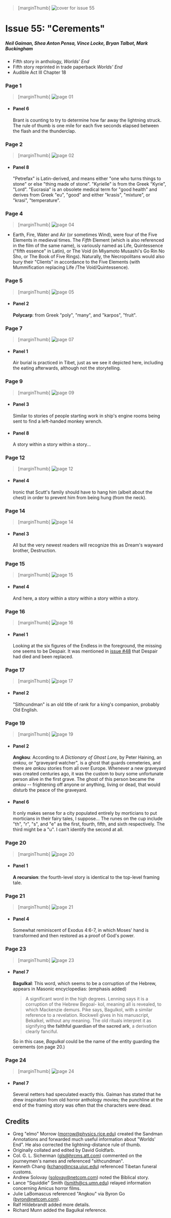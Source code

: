 > [marginThumb] ![cover for issue 55](thumbnails/sandman.55/page00.jpg)

# Issue 55: "Cerements"

##### Neil Gaiman, Shea Anton Pensa, Vince Locke, Bryan Talbot, Mark Buckingham

- Fifth story in anthology, _Worlds' End_
- Fifth story reprinted in trade paperback _Worlds' End_
- Audible Act III Chapter 18

### Page 1

> [marginThumb] ![page 01](thumbnails/sandman.55/page01.jpg)

- #### Panel 6

  Brant is counting to try to determine how far away the lightning struck. The rule of thumb is one mile for each five seconds elapsed between the flash and the thunderclap.

### Page 2

> [marginThumb] ![page 02](thumbnails/sandman.55/page02.jpg)

- #### Panel 8

  "Petrefax" is Latin-derived, and means either "one who turns things to stone" or else "thing made of stone". "Kyrielle" is from the Greek "Kyrie", "Lord". "Eucrasia" is an obsolete medical term for "good health" and derives from Greek "eu", "good" and either "krasis", "mixture", or "krasi", "temperature".

### Page 4

> [marginThumb] ![page 04](thumbnails/sandman.55/page04.jpg)

- Earth, Fire, Water and Air (or sometimes Wind), were four of the Five Elements in medieval times. The _Fifth_ Element (which is also referenced in the film of the same name), is variously named as Life, Quintessence ("fifth essence" in Latin), or The Void (in Miyamoto Musashi's Go Rin No Sho, or The Book of Five Rings). Naturally, the Necropolitans would also bury their "Clients" in accordance to the Five Elements (with Mummification replacing Life /The Void/Quintessence).

### Page 5

> [marginThumb] ![page 05](thumbnails/sandman.55/page05.jpg)

- #### Panel 2

  **Polycarp**: from Greek "poly", "many", and "karpos", "fruit".

### Page 7

> [marginThumb] ![page 07](thumbnails/sandman.55/page07.jpg)

- #### Panel 1

  Air burial is practiced in Tibet, just as we see it depicted here, including the eating afterwards, although not the storytelling.

### Page 9

> [marginThumb] ![page 09](thumbnails/sandman.55/page09.jpg)

- #### Panel 3

  Similar to stories of people starting work in ship's engine rooms being sent to find a left-handed monkey wrench.

- #### Panel 8

  A story within a story within a story...

### Page 12

> [marginThumb] ![page 12](thumbnails/sandman.55/page12.jpg)

- #### Panel 4

  Ironic that Scutt's family should have to hang him (albeit about the chest) in order to prevent him from being hung (from the neck).

### Page 14

> [marginThumb] ![page 14](thumbnails/sandman.55/page14.jpg)

- #### Panel 3

  All but the very newest readers will recognize this as Dream's wayward brother, Destruction.

### Page 15

> [marginThumb] ![page 15](thumbnails/sandman.55/page15.jpg)

- #### Panel 4

  And here, a story within a story within a story within a story.

### Page 16

> [marginThumb] ![page 16](thumbnails/sandman.55/page16.jpg)

- #### Panel 1

  Looking at the six figures of the Endless in the foreground, the missing one seems to be Despair. It was mentioned in [issue #48](sandman.48.md) that Despair had died and been replaced.

### Page 17

> [marginThumb] ![page 17](thumbnails/sandman.55/page17.jpg)

- #### Panel 2

  "Sithcundman" is an old title of rank for a king's companion, probably Old English.

### Page 19

> [marginThumb] ![page 19](thumbnails/sandman.55/page19.jpg)

- #### Panel 2

  **Angkou**: According to _A Dictionary of Ghost Lore_, by Peter Haining, an _ankou_, or "graveyard watcher", is a ghost that guards cemeteries, and there are _ankou_ stories from all over Europe. Whenever a new graveyard was created centuries ago, it was the custom to bury some unfortunate person alive in the first grave. The ghost of this person became the _ankou_ -- frightening off anyone or anything, living or dead, that would disturb the peace of the graveyard.

- #### Panel 6

  It only makes sense for a city populated entirely by morticians to put morticians in their fairy tales, I suppose... The runes on the cup include "th", "r", "s", and "e" as the first, fourth, fifth, and sixth respectively. The third might be a "u". I can't identify the second at all.

### Page 20

> [marginThumb] ![page 20](thumbnails/sandman.55/page20.jpg)

- #### Panel 1

  **A recursion**: the fourth-level story is identical to the top-level framing tale.

### Page 21

> [marginThumb] ![page 21](thumbnails/sandman.55/page21.jpg)

- #### Panel 4

  Somewhat reminiscent of Exodus 4:6-7, in which Moses' hand is transformed and then restored as a proof of God's power.

### Page 23

> [marginThumb] ![page 23](thumbnails/sandman.55/page23.jpg)

- #### Panel 7

  **Bagulkal**: This word, which seems to be a corruption of the Hebrew, appears in Masonic encyclopedias: (emphasis added)

  > A significant word in the high degrees. Lenning says it is a corruption of the Hebrew Begoal- kol, meaning all is revealed, to which Mackenzie demurs. Pike says, Bagulkol, with a similar reference to a revelation. Rockwell gives in his manuscript, Bekalkel, without any meaning. The old rituals interpret it as signifying **the faithful guardian of the sacred ark**, a derivation clearly fanciful.

  So in this case, _Bagulkal_ could be the name of the entity guarding the cerements (on page 20.)

### Page 24

> [marginThumb] ![page 24](thumbnails/sandman.55/page24.jpg)

- #### Panel 7

  Several netters had speculated exactly this. Gaiman has stated that he drew inspiration from old horror anthology movies; the punchline at the end of the framing story was often that the characters were dead.

## Credits

- Greg "elmo" Morrow (morrow@physics.rice.edu) created the Sandman
  Annotations and forwarded much useful information about "Worlds' End". He
  also corrected the lightning-distance rule of thumb.
- Originally collated and edited by David Goldfarb.
- Col. G. L. Sicherman (gls@hrcms.att.com) commented on the journeymen's
  names and referenced "sithcundman".
- Kenneth Chang (kchang@ncsa.uiuc.edu) referenced Tibetan funeral customs.
- Andrew Solovay (solovay@netcom.com) noted the Biblical story.
- Lance "Squiddie" Smith (lsmith@cs.umn.edu) relayed information
  concerning Amicus horror films.
- Julie LaBomascus referenced "Angkou" via Byron Go (byron@netcom.com).
- Ralf Hildebrandt added more details.
- Richard Munn added the Bagulkal reference.
